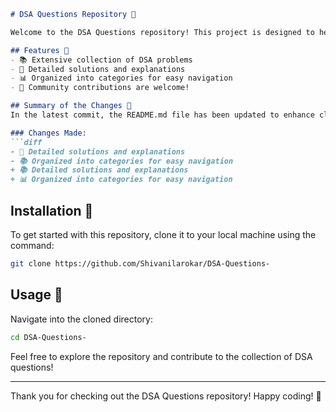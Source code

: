 ```markdown
# DSA Questions Repository 🤖

Welcome to the DSA Questions repository! This project is designed to help you sharpen your data structures and algorithms skills through a comprehensive collection of problems and solutions.

## Features 🌟
- 📚 Extensive collection of DSA problems
- 🤖 Detailed solutions and explanations
- 📊 Organized into categories for easy navigation
- 🙌 Community contributions are welcome!

## Summary of the Changes 📄
In the latest commit, the README.md file has been updated to enhance clarity and improve the presentation of features. The following changes were made:

### Changes Made:
```diff
- 📖 Detailed solutions and explanations
- 📚 Organized into categories for easy navigation
+ 📚 Detailed solutions and explanations
+ 📊 Organized into categories for easy navigation
```

## Installation 🚀
To get started with this repository, clone it to your local machine using the command:
```bash
git clone https://github.com/Shivanilarokar/DSA-Questions-
```

## Usage 📖
Navigate into the cloned directory:
```bash
cd DSA-Questions-
```

Feel free to explore the repository and contribute to the collection of DSA questions!

---

Thank you for checking out the DSA Questions repository! Happy coding! 🎉
```